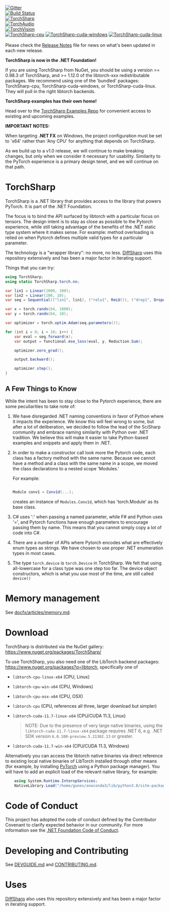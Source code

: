 [![Gitter](https://badges.gitter.im/dotnet/TorchSharp.svg)](https://gitter.im/dotnet/TorchSharp?utm_source=badge&utm_medium=badge&utm_campaign=pr-badge)
<br/>
[![Build Status](https://dotnet.visualstudio.com/TorchSharp/_apis/build/status/dotnet.TorchSharp?branchName=main)](https://dotnet.visualstudio.com/TorchSharp/_build/latest?definitionId=174&branchName=main)
<br/>
[![TorchSharp](https://img.shields.io/nuget/vpre/TorchSharp.svg?cacheSeconds=3600&label=TorchSharp%20nuget)](https://www.nuget.org/packages/TorchSharp)<br/>
[![TorchAudio](https://img.shields.io/nuget/vpre/TorchAudio.svg?cacheSeconds=3600&label=TorchAudio%20nuget)](https://www.nuget.org/packages/TorchAudio)<br/>
[![TorchVision](https://img.shields.io/nuget/vpre/TorchVision.svg?cacheSeconds=3600&label=TorchVision%20nuget)](https://www.nuget.org/packages/TorchVision)<br/>
[![TorchSharp-cpu](https://img.shields.io/nuget/vpre/TorchSharp-cpu.svg?cacheSeconds=3600&label=TorchSharp-cpu%20nuget)](https://www.nuget.org/packages/TorchSharp-cpu)
[![TorchSharp-cuda-windows](https://img.shields.io/nuget/vpre/TorchSharp-cuda-windows.svg?cacheSeconds=3600&label=TorchSharp-cuda-windows%20nuget)](https://www.nuget.org/packages/TorchSharp-cuda-windows)
[![TorchSharp-cuda-linux](https://img.shields.io/nuget/vpre/TorchSharp-cuda-linux.svg?cacheSeconds=3600&label=TorchSharp-cuda-linux%20nuget)](https://www.nuget.org/packages/TorchSharp-cuda-linux)<br/>
<br/>
Please check the [Release Notes](RELEASENOTES.md) file for news on what's been updated in each new release.

__TorchSharp is now in the .NET Foundation!__

If you are using TorchSharp from NuGet, you should be using a version >= 0.98.3 of TorchSharp, and >= 1.12.0 of the libtorch-xxx redistributable packages. We recommend using one of the 'bundled' packages: TorchSharp-cpu, TorchSharp-cuda-windows, or TorchSharp-cuda-linux. They will pull in the right libtorch backends.

__TorchSharp examples has their own home!__

Head over to the [TorchSharp Examples Repo](https://github.com/dotnet/TorchSharpExamples) for convenient access to existing and upcoming examples.

__IMPORTANT NOTES:__

When targeting __.NET FX__ on Windows, the project configuration must be set to 'x64' rather than 'Any CPU' for anything that depends on TorchSharp.

As we build up to a v1.0 release, we will continue to make breaking changes, but only when we consider it necessary for usability. Similarity to the PyTorch experience is a primary design tenet, and we will continue on that path.

# TorchSharp

TorchSharp is a .NET library that provides access to the library that powers PyTorch. It is part of the .NET Foundation.

The focus is to bind the API surfaced by libtorch with a particular focus on tensors. The design intent is to stay as close as possible to the Pytorch experience, while still taking advantage of the benefits of the .NET static type system where it makes sense. For example: method overloading is relied on when Pytorch defines multiple valid types for a particular parameter.

The technology is a "wrapper library": no more, no less. [DiffSharp](https://github.com/DiffSharp/DiffSharp/) uses this
repository extensively and has been a major factor in iterating support.

Things that you can try:

```csharp
using TorchSharp;
using static TorchSharp.torch.nn;

var lin1 = Linear(1000, 100);
var lin2 = Linear(100, 10);
var seq = Sequential(("lin1", lin1), ("relu1", ReLU()), ("drop1", Dropout(0.1)), ("lin2", lin2));

var x = torch.randn(64, 1000);
var y = torch.randn(64, 10);

var optimizer = torch.optim.Adam(seq.parameters());

for (int i = 0; i < 10; i++) {
    var eval = seq.forward(x);
    var output = functional.mse_loss(eval, y, Reduction.Sum);

    optimizer.zero_grad();

    output.backward();

    optimizer.step();
}
```

## A Few Things to Know

While the intent has been to stay close to the Pytorch experience, there are some peculiarities to take note of:

1. We have disregarded .NET naming conventions in favor of Python where it impacts the experience. We know this will feel wrong to some, but after a lot of deliberation, we decided to follow the lead of the SciSharp community and embrace naming similarity with Python over .NET tradition. We believe this will make it easier to take Python-based examples and snippets and apply them in .NET.

2. In order to make a constructor call look more the Pytorch code, each class has a factory method with the same name. Because we cannot have a method and a class with the same name in a scope, we moved the class declarations to a nested scope 'Modules.'

    For example:

    ```csharp

    Module conv1 = Conv1d(...);

    ```
    creates an instance of `Modules.Conv1d`, which has 'torch.Module' as its base class.

3. C# uses ':' when passing a named parameter, while F# and Python uses '=', and Pytorch functions have enough parameters to encourage passing them by name. This means that you cannot simply copy a lot of code into C#.

4. There are a number of APIs where Pytorch encodes what are effectively enum types as strings. We have chosen to use proper .NET enumeration types in most cases.

5. The type `torch.device` is `torch.Device` in TorchSharp. We felt that using all-lowercase for a class type was one step too far. The device object constructors, which is what you use most of the time, are still called `device()`


# Memory management

See [docfx/articles/memory.md](docfx/articles/memory.md).

# Download

TorchSharp is distributed via the NuGet gallery: https://www.nuget.org/packages/TorchSharp/

To use TorchSharp, you also need one of the LibTorch backend packages: https://www.nuget.org/packages?q=libtorch, specifically one of

* `libtorch-cpu-linux-x64` (CPU, Linux)

* `libtorch-cpu-win-x64` (CPU, Windows)

* `libtorch-cpu-osx-x64` (CPU, OSX)

* `libtorch-cpu` (CPU, references all three, larger download but simpler)

* `libtorch-cuda-11.7-linux-x64` (CPU/CUDA 11.3, Linux)

  > NOTE: Due to the presence of very large native binaries, using the `libtorch-cuda-11.7-linux-x64` package requires
  > .NET 6, e.g. .NET SDK version `6.0.100-preview.5.21302.13` or greater.

* `libtorch-cuda-11.7-win-x64` (CPU/CUDA 11.3, Windows)

Alternatively you can access the libtorch native binaries via direct reference to existing local native
binaries of LibTorch installed through other means (for example, by installing [PyTorch](https://pytorch.org/) using a Python package manager). You will have to add an explicit load of the relevant native library, for example:

```csharp
    using System.Runtime.InteropServices;
    NativeLibrary.Load("/home/gunes/anaconda3/lib/python3.8/site-packages/torch/lib/libtorch.so")
```

# Code of Conduct
This project has adopted the code of conduct defined by the Contributor Covenant to clarify expected behavior in our community.
For more information see the [.NET Foundation Code of Conduct](https://dotnetfoundation.org/code-of-conduct).

# Developing and Contributing

See [DEVGUIDE.md](DEVGUIDE.md) and [CONTRIBUTING.md](CONTRIBUTING.md).

# Uses

[DiffSharp](https://github.com/DiffSharp/DiffSharp/) also uses this
repository extensively and has been a major factor in iterating support.
